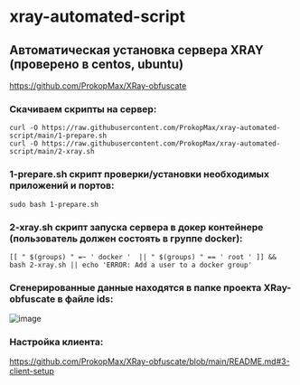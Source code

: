 # xray-automated-script
## Автоматическая установка сервера XRAY (проверено в centos, ubuntu)
https://github.com/ProkopMax/XRay-obfuscate
### Скачиваем скрипты на сервер:
    curl -O https://raw.githubusercontent.com/ProkopMax/xray-automated-script/main/1-prepare.sh
    curl -O https://raw.githubusercontent.com/ProkopMax/xray-automated-script/main/2-xray.sh
    
### 1-prepare.sh скрипт проверки/установки необходимых приложений и портов:
    sudo bash 1-prepare.sh
### 2-xray.sh скрипт запуска сервера в докер контейнере (пользователь должен состоять в группе docker):
    [[ " $(groups) " =~ ' docker '  || " $(groups) " == ' root ' ]] && bash 2-xray.sh || echo 'ERROR: Add a user to a docker group'
### Сгенерированные данные находятся в папке проекта XRay-obfuscate в файле ids:
![image](https://github.com/ProkopMax/xray-automated-script/assets/72852008/77bc44fb-3731-4301-ac6f-3b38f293f9fe)
### Настройка клиента:
https://github.com/ProkopMax/XRay-obfuscate/blob/main/README.md#3-client-setup
